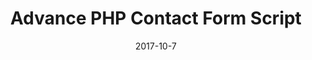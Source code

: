 ---
layout: product-scripts
title:  "Advance PHP Contact Form Script"
date:   2017-10-7
categories: [PHP Script]
img: php-contact-from-script-ajax.png

short: "A simple and easy-to-use but advance PHP contact form script with powerful features like Ajax and customization"
description: "Want a feature enriched, secure & fast Ajax based PHP Contact Form script? look no further! Our responsive and advance PHP script with unobtrusive AJAX is all you need to get started within a few minutes"
layout_type: "Responsive"
ver: "1.0"
langs: "HTML, CSS, PHP"
ajax: "No"
support: "/support/"
docs: "/#"
php: "php 5.4 or higher"
browser: "All major browsers (including IE8)"
additional: "PHP GD graphics library (Only required for the CAPTCHA)"
demo: "/#"
ajax_link: ""
price: "5"
buy_link1: "/d"
buy_link2: "/e"
---